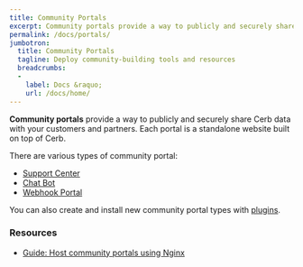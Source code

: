 ```yaml
---
title: Community Portals
excerpt: Community portals provide a way to publicly and securely share Cerb data with your customers and partners.
permalink: /docs/portals/
jumbotron:
  title: Community Portals
  tagline: Deploy community-building tools and resources
  breadcrumbs:
  -
    label: Docs &raquo;
    url: /docs/home/
---
```


**Community portals** provide a way to publicly and securely share Cerb data with your customers and partners.  Each portal is a standalone website built on top of Cerb.

There are various types of community portal:

* [Support Center](/docs/portals/support-center/)
* [Chat Bot](/docs/portals/chat-bot/)
* [Webhook Portal](/docs/portals/webhook/)

You can also create and install new community portal types with [plugins](/docs/plugins/).

### Resources

* [Guide: Host community portals using Nginx](/guides/portals/nginx-proxy/)